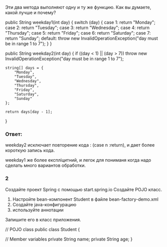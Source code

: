Эти два метода выполняют одну и ту же функцию. Как вы думаете, какой лучше и почему?

public String weekday1(int day) {
switch (day) {
case 1:
return "Monday";
case 2:
return "Tuesday";
case 3:
return "Wednesday";
case 4:
return "Thursday";
case 5:
return "Friday";
case 6:
return "Saturday";
case 7:
return "Sunday";
default:
throw new InvalidOperationException("day must be in range 1 to 7");
}
}

public String weekday2(int day) {
if ((day < 1) || (day > 7)) throw new InvalidOperationException("day must be in range 1 to 7");

    string[] days = {
        "Monday",
        "Tuesday",
        "Wednesday",
        "Thursday",
        "Friday",
        "Saturday",
        "Sunday"
    };

    return days[day - 1];

}

### Ответ:

weekday2 исключает повторение кода :
(case n
:return),
и дает более короткую запись кода.

weekday1 же более експліцитний, и легок для
пониманя когда надо сделать много вариантов обработки.

### 2

Создайте проект Spring с помощью start.spring.io
Создайте POJO класс.

1) Настройте bean-компонент Student в файле bean-factory-demo.xml
2) Создайте java-конфигурацию
3) используйте аннотации

Запишите его в класс приложения.

// POJO class
public class Student {

// Member variables
private String name;
private String age;
}